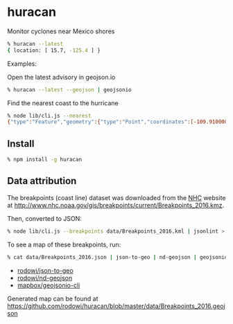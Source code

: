 # huracan

Monitor cyclones near Mexico shores

```bash
% huracan --latest
{ location: [ 15.7, -125.4 ] }
```

Examples:

Open the latest advisory in geojson.io

```bash
% huracan --latest --geojson | geojsonio
```

Find the nearest coast to the hurricane

```bash
% node lib/cli.js --nearest
{"type":"Feature","geometry":{"type":"Point","coordinates":[-109.91000000000001,22.84000000000003]},"properties":{"name":"Cabo San Lucas"}}
```

## Install

```bash
% npm install -g huracan
```

## Data attribution

The breakpoints (coast line) dataset was downloaded from the [NHC](http://www.nhc.noaa.gov) website at http://www.nhc.noaa.gov/gis/breakpoints/current/Breakpoints_2016.kmz.

Then, converted to JSON:

```bash
% node lib/cli.js --breakpoints data/Breakpoints_2016.kml | jsonlint > data/Breakpoints_2016.json
```

To see a map of these breakpoints, run:

```bash
% cat data/Breakpoints_2016.json | json-to-geo | nd-geojson | geojsonio
```

- [rodowi/json-to-geo](https://github.com/rodowi/json-to-geo)
- [rodowi/nd-geojson](https://github.com/rodowi/nd-geojson)
- [mapbox/geojsonio-cli](https://github.com/mapbox/geojsonio-cli)

Generated map can be found at https://github.com/rodowi/huracan/blob/master/data/Breakpoints_2016.geojson
